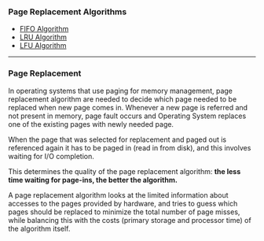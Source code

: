 ### Page Replacement Algorithms

- [FIFO Algorithm](https://github.com/KTU-CSE/System-Software-lab/tree/master/Virtual%20Memory/FIFO/README.md)
- [LRU Algorithm](https://github.com/KTU-CSE/System-Software-lab/tree/master/Virtual%20Memory/LRU/README.md)
- [LFU Algorithm](#)

<hr />

### Page Replacement

In operating systems that use paging for memory management, page replacement algorithm are needed to decide which page needed to be replaced when new page comes in. Whenever a new page is referred and not present in memory, page fault occurs and Operating System replaces one of the existing pages with newly needed page.

When the page that was selected for replacement and paged out is referenced again it has to be paged in (read in from disk), and this involves waiting for I/O completion. 

This determines the quality of the page replacement algorithm: **the less time waiting for page-ins, the better the algorithm.** 

A page replacement algorithm looks at the limited information about accesses to the pages provided by hardware, and tries to guess which pages should be replaced to minimize the total number of page misses, while balancing this with the costs (primary storage and processor time) of the algorithm itself. 